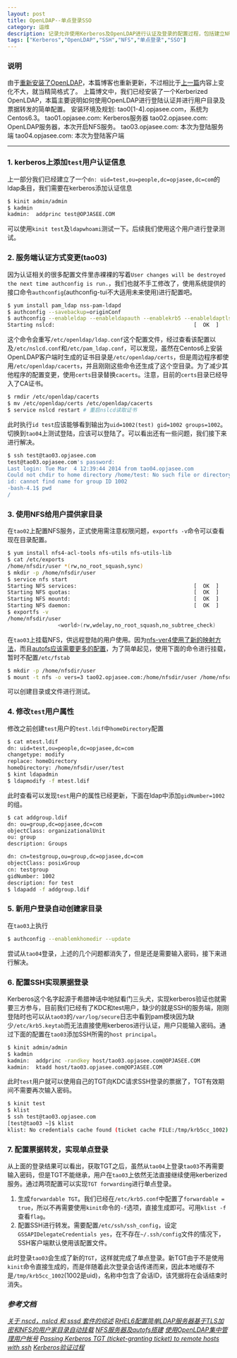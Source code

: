 ```yaml
---
layout: post
title: OpenLDAP--单点登录SSO
category: 运维
description: 记录允许使用Kerberos及OpenLDAP进行认证及登录的配置过程，包括建立NFS存放用户家目录，并配置SSH进行单点登录。
tags: ["Kerberos","OpenLDAP","SSH","NFS","单点登录","SSO"]
---
```


### 说明

由于[重新安装了OpenLDAP](/2014/03/01/openldap-install.html)，本篇博客也重新更新，不过相比于[上一篇](/2013/12/15/sso-with-ldap-and-kerberos.html)内容上变化不大，就当精简格式了。
上篇博文中，我们已经安装了一个Kerberized OpenLDAP，本篇主要说明如何使用OpenLDAP进行登陆认证并进行用户目录及票据转发的简单配置。
安装环境及规划:
tao0[1-4].opjasee.com，系统为Centos6.3。
tao01.opjasee.com: Kerberos服务器
tao02.opjasee.com: OpenLDAP服务器，本次开启NFS服务。
tao03.opjasee.com: 本次为登陆服务端
tao04.opjasee.com: 本次为登陆客户端

------

### 1. kerberos上添加`test`用户认证信息
上一部分我们已经建立了一个`dn: uid=test,ou=people,dc=opjasee,dc=com`的ldap条目，我们需要在kerberos添加认证信息

```sh
$ kinit admin/admin
$ kadmin 
kadmin:  addprinc test@OPJASEE.COM
```

可以使用`kinit test`及`ldapwhoami`测试一下。后续我们使用这个用户进行登录测试。

### 2. 服务端认证方式变更(tao03)
因为认证相关的很多配置文件里赤裸裸的写着`User changes will be destroyed the next time authconfig is run.`，我们也就不手工修改了，使用系统提供的接口命令`authconfig`(authconfig-tui不大适用未来使用)进行配置吧。

```sh
$ yum install pam_ldap nss-pam-ldapd
$ authconfig --savebackup=originConf
$ authconfig --enableldap --enableldapauth --enablekrb5 --enableldaptls --ldapserver="tao02.opjasee.com" --ldapbasedn="dc=opjasee,dc=com" --update
Starting nslcd:                                            [  OK  ]
```

这个命令会重写`/etc/openldap/ldap.conf`这个配置文件，经过查看该配置以及`/etc/nslcd.conf`和`/etc/pam_ldap.conf`，可以发现，虽然在Centos6上安装OpenLDAP客户端时生成的证书目录是`/etc/openldap/certs`，但是周边程序都使用`/etc/openldap/cacerts`，并且刚刚这些命令还生成了这个空目录。为了减少其他程序的配置变更，使用`certs`目录替换`cacerts`。注意，目前的`certs`目录已经导入了CA证书。

```sh
$ rmdir /etc/openldap/cacerts
$ mv /etc/openldap/certs /etc/openldap/cacerts
$ service nslcd restart # 重启nslcd读取证书 
```

此时执行`id test`应该能够看到输出为`uid=1002(test) gid=1002 groups=1002`。
切换到`tao04`上测试登陆，应该可以登陆了。可以看出还有一些问题，我们接下来进行解决。

```sh
$ ssh test@tao03.opjasee.com 
test@tao03.opjasee.com's password: 
Last login: Tue Mar  4 12:39:44 2014 from tao04.opjasee.com
Could not chdir to home directory /home/test: No such file or directory
id: cannot find name for group ID 1002
-bash-4.1$ pwd
/
```

### 3. 使用NFS给用户提供家目录
在`tao02`上配置NFS服务，正式使用需注意权限问题，`exportfs -v`命令可以查看现在目录配置。

```sh
$ yum install nfs4-acl-tools nfs-utils nfs-utils-lib
$ cat /etc/exports 
/home/nfsdir/user *(rw,no_root_squash,sync)
$ mkdir -p /home/nfsdir/user
$ service nfs start  
Starting NFS services:                                     [  OK  ]
Starting NFS quotas:                                       [  OK  ]
Starting NFS mountd:                                       [  OK  ]
Starting NFS daemon:                                       [  OK  ]
$ exportfs -v
/home/nfsdir/user
                <world>(rw,wdelay,no_root_squash,no_subtree_check)
```

在`tao03`上挂载NFS，供远程登陆的用户使用。因为[nfs-ver4使用了新的映射方法][1]，而且[autofs应该需要更多的配置][2]，为了简单起见，使用下面的命令进行挂载，暂时不配置`/etc/fstab`

```sh
$ mkdir -p /home/nfsdir/user
$ mount -t nfs -o vers=3 tao02.opjasee.com:/home/nfsdir/user /home/nfsdir/user
```

可以创建目录或文件进行测试。

### 4. 修改`test`用户属性
修改之前创建`test`用户的`test.ldif`中`homeDirectory`配置

```sh
$ cat mtest.ldif 
dn: uid=test,ou=people,dc=opjasee,dc=com
changetype: modify
replace: homeDirectory
homeDirectory: /home/nfsdir/user/test
$ kint ldapadmin
$ ldapmodify -f mtest.ldif     
```

此时查看可以发现`test`用户的属性已经更新，下面在ldap中添加`gidNumber=1002`的组。

```sh
$ cat addgroup.ldif 
dn: ou=group,dc=opjasee,dc=com
objectClass: organizationalUnit
ou: group
description: Groups

dn: cn=testgroup,ou=group,dc=opjasee,dc=com
objectClass: posixGroup
cn: testgroup
gidNumber: 1002
description: for test
$ ldapadd -f addgroup.ldif 
```

### 5. 新用户登录自动创建家目录
在`tao03`上执行

```sh
$ authconfig --enablemkhomedir --update
```

尝试从`tao04`登录，上述的几个问题都消失了，但是还是需要输入密码，接下来进行解决。

### 6. 配置SSH实现票据登录

Kerberos这个名字起源于希腊神话中地狱看门三头犬，实现kerberos验证也就需要三方参与，目前我们已经有了KDC和test用户，缺少的就是SSH的服务端，刚刚登陆时也可以从`tao03`的`/var/log/secure`日志中看到pam模块因为缺少`/etc/krb5.keytab`而无法直接使用kerberos进行认证，用户只能输入密码。通过下面的配置在`tao03`添加SSH所需的`host principal`。

```sh
$ kinit admin/admin
$ kadmin
kadmin:  addprinc -randkey host/tao03.opjasee.com@OPJASEE.COM
kadmin:  ktadd host/tao03.opjasee.com@OPJASEE.COM
```

此时`test`用户就可以使用自己的TGT向KDC请求SSH登录的票据了，TGT有效期间不需要再次输入密码。

```sh
$ kinit test
$ klist 
$ ssh test@tao03.opjasee.com
[test@tao03 ~]$ klist 
klist: No credentials cache found (ticket cache FILE:/tmp/krb5cc_1002)
```

### 7. 配置票据转发，实现单点登录
从上面的登录结果可以看出，获取TGT之后，虽然从`tao04`上登录`tao03`不再需要输入密码，但是TGT不能继承，用户在`tao03`上依然无法直接继续使用kerberized服务。通过两项配置可以实现`TGT forwarding`进行单点登录。

1. 生成`forwardable TGT`。我们已经在`/etc/krb5.conf`中配置了`forwardable = true`，所以不再需要使用`kinit`命令的`-f`选项，直接生成即可。可用`klist -f`查看`flag`。
2. 配置SSH进行转发。需要配置`/etc/ssh/ssh_config`，设定`GSSAPIDelegateCredentials yes`，在不存在`~/.ssh/config`文件的情况下，SSH客户端默认使用该配置文件。

此时登录`tao03`会生成了新的`TGT`，这样就完成了单点登录。新TGT由于不是使用`kinit`命令直接生成的，而是伴随着此次登录会话传递而来，因此本地缓存不是`/tmp/krb5cc_1002`(1002是uid)，名称中包含了会话ID，该凭据将在会话结束时消失。

### *参考文档*
*[关于 nscd，nslcd 和 sssd 套件的综述](http://webcache.googleusercontent.com/search?q=cache:yXvZKKIwyEkJ:chengkinhung.blogspot.com/2012/08/nscdnslcd-sssd.html+&cd=3&hl=zh-CN&ct=clnk&gl=cn)*
*[RHEL6配置简单LDAP服务器基于TLS加密和NFS的用户家目录自动挂载](http://blog.sina.com.cn/s/blog_64aac6750101gwst.html)*
*[NFS服务器及autofs搭建](http://blog.sina.com.cn/s/blog_5fc3a8b60100w637.html)*
*[使用OpenLDAP集中管理用户帐号](http://www.ibm.com/developerworks/cn/linux/l-openldap/)*
*[Passing Kerberos TGT (ticket-granting ticket) to remote hosts with ssh](http://blog.asteriosk.gr/2009/11/18/passing-kerberos-tgt-ticket-granting-ticket-to-remote-hosts-withopenssh/)*
*[Kerberos验证过程](http://www.cnblogs.com/xwdreamer/archive/2012/08/21/2649601.html)*


[1]:(http://www.361way.com/nfs-mount-nobody/2616.html)
[2]:(https://access.redhat.com/site/documentation/en-US/Red_Hat_Enterprise_Linux/6/html/Deployment_Guide/sssd-ldap-autofs.html)
